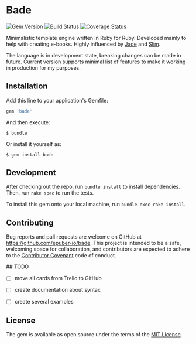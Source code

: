 
# Bade

[![Gem Version](https://badge.fury.io/rb/bade.svg)](http://badge.fury.io/rb/bade) [![Build Status](https://travis-ci.org/epuber-io/bade.svg?branch=master)](https://travis-ci.org/epuber-io/bade) [![Coverage Status](https://coveralls.io/repos/samnung/bade/badge.svg?branch=master&service=github)](https://coveralls.io/github/samnung/bade?branch=master)


Minimalistic template engine written in Ruby for Ruby. Developed mainly to help with creating e-books. Highly influenced by [Jade](http://jade-lang.com) and [Slim](http://slim-lang.com).

The language is in development state, breaking changes can be made in future. Current version supports minimal list of features to make it working in production for my purposes.


## Installation

Add this line to your application's Gemfile:

```ruby
gem 'bade'
```

And then execute:

    $ bundle

Or install it yourself as:

    $ gem install bade


## Development

After checking out the repo, run `bundle install` to install dependencies. Then, run `rake spec` to run the tests.

To install this gem onto your local machine, run `bundle exec rake install`.


## Contributing

Bug reports and pull requests are welcome on GitHub at https://github.com/epuber-io/bade. This project is intended to be a safe, welcoming space for collaboration, and contributors are expected to adhere to the [Contributor Covenant](contributor-covenant.org) code of conduct.


## TODO

- [ ] move all cards from Trello to GitHub
- [ ] create documentation about syntax
- [ ] create several examples


## License

The gem is available as open source under the terms of the [MIT License](http://opensource.org/licenses/MIT).
